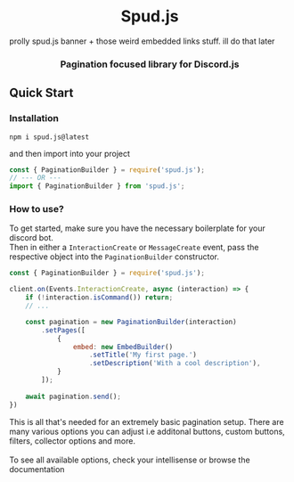 <h1 align='center'>Spud.js</h1>

prolly spud.js banner + those weird embedded links stuff. ill do that later

<h3 align='center'>Pagination focused library for Discord.js</h3>

## Quick Start

### Installation
```
npm i spud.js@latest
```
and then import into your project
```ts
const { PaginationBuilder } = require('spud.js');
// --- OR ---
import { PaginationBuilder } from 'spud.js';
```

### How to use?
To get started, make sure you have the necessary boilerplate for your discord bot. 
<br>
Then in either a `InteractionCreate` or `MessageCreate` event, pass the respective object into the `PaginationBuilder` constructor.

```js
const { PaginationBuilder } = require('spud.js');

client.on(Events.InteractionCreate, async (interaction) => {
    if (!interaction.isCommand()) return;   
    // ...

    const pagination = new PaginationBuilder(interaction)
        .setPages([
            {
                embed: new EmbedBuilder()
                    .setTitle('My first page.')
                    .setDescription('With a cool description'),
            }
        ]);
    
    await pagination.send();
})
```

This is all that's needed for an extremely basic pagination setup. There are many various options you can adjust i.e additonal buttons, custom buttons, filters, collector options and more.
<br><br>
To see all available options, check your intellisense or browse the documentation